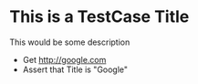 # This is a TestCase Title

This would be some description

- Get http://google.com
- Assert that Title is "Google"